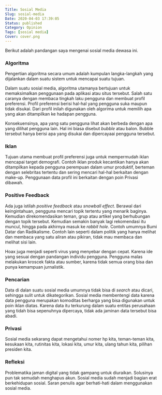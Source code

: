 ```yaml
---
Title: Sosial Media
Slug: sosial-media
Date: 2020-04-03 17:39:05
Status: published
Category: Opinion
Tags: [sosial media]
Cover: cover.png
---
```



Berikut adalah pandangan saya mengenai sosial media dewasa ini.

### Algoritma ###

Pengertian algoritma secara umum adalah kumpulan langka-langkah yang dijalankan dalam suatu sistem untuk mencapai suatu tujuan.

Dalam suatu sosial media, algoritma utamanya bertujuan untuk memaksimalkan penggunaan pada aplikasi atau situs tersebut. Salah satu caranya dengan membaca tingkah laku pengguna dan membuat profil preferensi. Profil preferensi berisi hal-hal yang pengguna suka maupun tidak disukai. Dari profil inilah digunakan oleh algorima untuk memilih apa yang akan ditampilkan ke hadapan pengguna.

Konsekuensinya, apa yang satu pengguna lihat akan berbeda dengan apa yang dilihat pengguna lain. Hal ini biasa disebut *bubble* atau balon. Bubble tersebut hanya berisi apa yang disukai dan dipercayaai pengguna tersebut.

### Iklan ###

Tujuan utama membuat profil preferensi juga untuk mempermudah iklan mencapai target demografi. Contoh iklan produk kecantikan hanya akan ditampilkan kepada pengguna perempuan dalam umur produktif, berteman dengan selebritas tertentu dan sering mencari hal-hal berkaitan dengan make-up. Penggunaan data profil ini berkaitan dengan poin Privasi dibawah. 

### Positive Feedback ###

Ada juga istilah *positive feedback* atau *snowball effect*. Berawal dari keingintahuan, pengguna mencari topik tertentu yang menarik baginya. Kemudian direkomendasikan teman, grup atau artikel yang berhubungan dengan topik tersebut. Kemudian semakin banyak lagi rekomendasi itu muncul, hingga pada akhirnya masuk ke *rabbit hole*. Contoh umumnya Bumi Datar dan Radikalisme.
Contoh lain seperti dalam politik yang hanya melihat dan membaca yang satu aliran atau pikiran, tidak mau membaca dan melihat sisi lain.

Hoax juga menjadi seperti virus yang menyebar dengan cepat. Karena ide yang sesuai dengan pandangan individu pengguna. Pengguna malas melakukan kroscek fakta atau sumber, karena tidak semua orang bisa dan punya kemampuan jurnalistik.

### Pencarian ###

Data di dalan suatu sosial media umumnya tidak bisa di *search* atau dicari, sehingga sulit untuk dikategorikan. Sosial media membentengi data karena data pengguna merupakan komoditas berharga yang bisa digunakan untuk poin iklan diatas. Karena data itu terkurung dalam suatu entitas perusahaan yang tidah bisa sepenuhnya dipercaya, tidak ada jaminan data tersebut bisa abadi.

### Privasi ###

Sosial media sekarang dapat mengetahui nomer hp kita, teman-teman kita, kesukaan kita, rutinitas kita, lokasi kita, umur kita, ulang tahun kita, pilihan presiden kita.

### Refleksi ###

Problematika jaman digital yang tidak gampang untuk diuraikan. Solusinya pun tak semudah menghapus akun. Sosial media sudah menjadi bagian erat berkehidupan sosial. Saran penulis agar berhati-hati dalam menggunakan sosial media.
